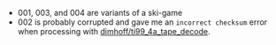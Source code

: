 - 001, 003, and 004 are variants of a ski-game
- 002 is probably corrupted and gave me an `incorrect checksum` error when processing with [dimhoff/ti99_4a_tape_decode](https://github.com/dimhoff/ti99_4a_tape_decode).
